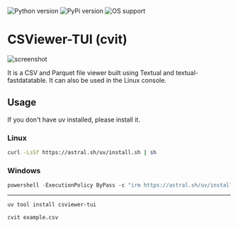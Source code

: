 ![Python version](https://img.shields.io/badge/python-3.10%20%7C%203.11%20%7C%203.12%20%7C%203.13-blue.svg)
![PyPi version](https://img.shields.io/badge/pypi%20package-v0.2.0-green.svg)
![OS support](https://img.shields.io/badge/OS-Linux%20%7C%20Windows-red.svg)

# CSViewer-TUI (cvit)

![screenshot](https://github.com/user-attachments/assets/0920d4fc-cf43-48d1-aa65-f0cf49423ca9)

It is a CSV and Parquet file viewer built using Textual and textual-fastdatatable.
It can also be used in the Linux console.

## Usage

If you don't have uv installed, please install it.

### Linux

```bash
curl -LsSf https://astral.sh/uv/install.sh | sh
```

### Windows

```powershell
powershell -ExecutionPolicy ByPass -c "irm https://astral.sh/uv/install.ps1 | iex"
```

---

```bash
uv tool install csviewer-tui
```

```bash
cvit example.csv
```
